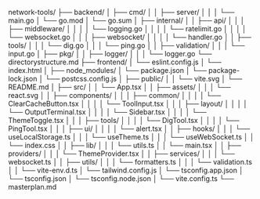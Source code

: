 network-tools/
├── backend/
│   ├── cmd/
│   │   ├── server/
│   │   │   └── main.go
│   └── go.mod
│   └── go.sum
│   ├── internal/
│   │   ├── api/
│   │   │   ├── middleware/
│   │   │   │   └── logging.go
│   │   │   │   └── ratelimit.go
│   │   │   │   └── websocket.go
│   │   │   ├── websocket/
│   │   │   │   └── handler.go
│   │   ├── tools/
│   │   │   └── dig.go
│   │   │   └── ping.go
│   │   ├── validation/
│   │   │   └── input.go
│   ├── pkg/
│   │   ├── logger/
│   │   │   └── logger.go
└── directorystructure.md
├── frontend/
│   └── eslint.config.js
│   └── index.html
│   ├── node_modules/
│   └── package.json
│   └── package-lock.json
│   └── postcss.config.js
│   ├── public/
│   │   └── vite.svg
│   └── README.md
│   ├── src/
│   │   └── App.tsx
│   │   ├── assets/
│   │   │   └── react.svg
│   │   ├── components/
│   │   │   ├── common/
│   │   │   │   └── ClearCacheButton.tsx
│   │   │   │   └── ToolInput.tsx
│   │   │   ├── layout/
│   │   │   │   └── OutputTerminal.tsx
│   │   │   │   └── Sidebar.tsx
│   │   │   │   └── ThemeToggle.tsx
│   │   │   ├── tools/
│   │   │   │   └── DigTool.tsx
│   │   │   │   └── PingTool.tsx
│   │   │   ├── ui/
│   │   │   │   └── alert.tsx
│   │   ├── hooks/
│   │   │   └── useLocalStorage.ts
│   │   │   └── useTheme.ts
│   │   │   └── useWebSocket.ts
│   │   └── index.css
│   │   ├── lib/
│   │   │   └── utils.ts
│   │   └── main.tsx
│   │   ├── providers/
│   │   │   └── ThemeProvider.tsx
│   │   ├── services/
│   │   │   └── websocket.ts
│   │   ├── utils/
│   │   │   └── formatters.ts
│   │   │   └── validation.ts
│   │   └── vite-env.d.ts
│   └── tailwind.config.js
│   └── tsconfig.app.json
│   └── tsconfig.json
│   └── tsconfig.node.json
│   └── vite.config.ts
└── masterplan.md